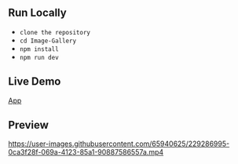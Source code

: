 ## Run Locally

- `clone the repository`
- `cd Image-Gallery`
- `npm install`
- `npm run dev`

## Live Demo

[App](https://yash-271120.github.io/Image-Gallery/)

## Preview


https://user-images.githubusercontent.com/65940625/229286995-0ca3f28f-069a-4123-85a1-90887586557a.mp4


